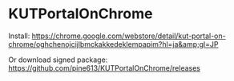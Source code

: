 KUTPortalOnChrome
=================

Install:
https://chrome.google.com/webstore/detail/kut-portal-on-chrome/oghchenojcijlbmckakkedeklempapim?hl=ja&amp;gl=JP

Or download signed package:
https://github.com/pine613/KUTPortalOnChrome/releases